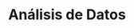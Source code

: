 ---
title: "Análisis de Datos"
description: "Dashboards, visualizaciones y reportes automatizados."
price: 400
maintenance: 50
image: "/img/ben-kolde-bs2Ba7t69mM-unsplash.jpg"
characteristics: "Visualizaciones avanzadas, reportes detallados."
tags: ["datos", "analisis", "dashboard"]
serviceType: "data_analysis"
complexityLevel: "media"
created: 2025-01-08T04:05:43.071Z
updated: 2025-01-08T04:05:43.071Z
active: false
---